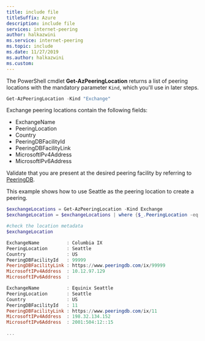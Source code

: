 ```yaml
---
title: include file
titleSuffix: Azure
description: include file
services: internet-peering
author: halkazwini
ms.service: internet-peering
ms.topic: include
ms.date: 11/27/2019
ms.author: halkazwini 
ms.custom:
---
```


The PowerShell cmdlet **Get-AzPeeringLocation** returns a list of peering locations with the mandatory parameter `Kind`, which you'll use in later steps.

```powershell
Get-AzPeeringLocation -Kind "Exchange"
```

Exchange peering locations contain the following fields:
* ExchangeName
* PeeringLocation
* Country
* PeeringDBFacilityId
* PeeringDBFacilityLink
* MicrosoftIPv4Address
* MicrosoftIPv6Address

Validate that you are present at the desired peering facility by referring to [PeeringDB](https://www.peeringdb.com).

This example shows how to use Seattle as the peering location to create a peering.

```powershell
$exchangeLocations = Get-AzPeeringLocation -Kind Exchange
$exchangeLocation = $exchangeLocations | where {$_.PeeringLocation -eq "Seattle"}

#check the location metadata
$exchangeLocation

ExchangeName          : Columbia IX
PeeringLocation       : Seattle
Country               : US
PeeringDBFacilityId   : 99999
PeeringDBFacilityLink : https://www.peeringdb.com/ix/99999
MicrosoftIPv4Address  : 10.12.97.129
MicrosoftIPv6Address  :

ExchangeName          : Equinix Seattle
PeeringLocation       : Seattle
Country               : US
PeeringDBFacilityId   : 11
PeeringDBFacilityLink : https://www.peeringdb.com/ix/11
MicrosoftIPv4Address  : 198.32.134.152
MicrosoftIPv6Address  : 2001:504:12::15

...

```
